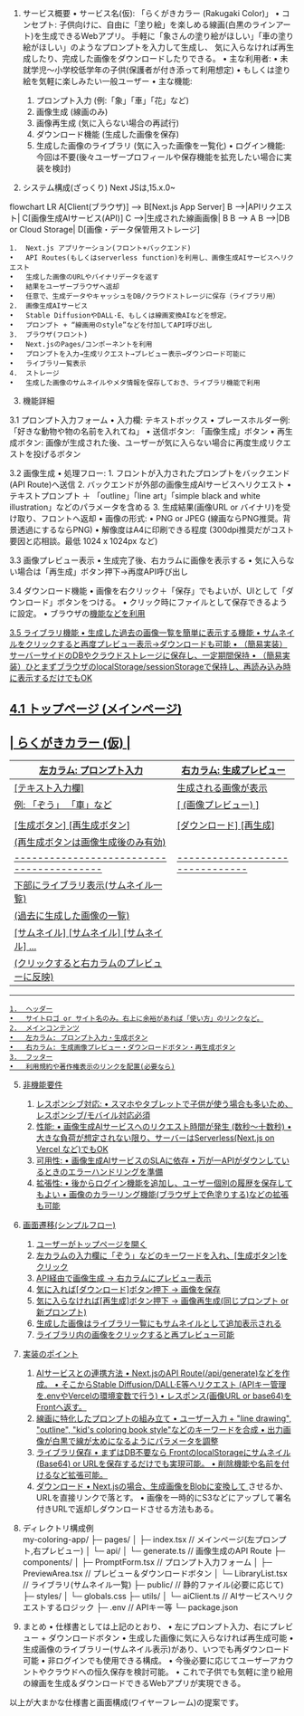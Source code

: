 1. サービス概要
	•	サービス名(仮): 「らくがきカラー (Rakugaki Color)」
	•	コンセプト:
子供向けに、自由に「塗り絵」を楽しめる線画(白黒のラインアート)を生成できるWebアプリ。
手軽に「象さんの塗り絵がほしい」「車の塗り絵がほしい」のようなプロンプトを入力して生成し、
気に入らなければ再生成したり、完成した画像をダウンロードしたりできる。
	•	主な利用者:
	•	未就学児〜小学校低学年の子供(保護者が付き添って利用想定)
	•	もしくは塗り絵を気軽に楽しみたい一般ユーザー
	•	主な機能:
	1.	プロンプト入力 (例:「象」「車」「花」など)
	2.	画像生成 (線画のみ)
	3.	画像再生成 (気に入らない場合の再試行)
	4.	ダウンロード機能 (生成した画像を保存)
	5.	生成した画像のライブラリ (気に入った画像を一覧化)
	•	ログイン機能:
今回は不要(後々ユーザープロフィールや保存機能を拡充したい場合に実装を検討)

2. システム構成(ざっくり)
Next JSは,15.x.0~

flowchart LR
    A[Client(ブラウザ)] --> B[Next.js App Server]
    B -->|APIリクエスト| C[画像生成AIサービス(API)]
    C -->|生成された線画画像| B
    B --> A
    B -->|DB or Cloud Storage| D[画像・データ保管用ストレージ]

	1.	Next.js アプリケーション(フロント+バックエンド)
	•	API Routes(もしくはserverless function)を利用し、画像生成AIサービスへリクエスト
	•	生成した画像のURLやバイナリデータを返す
	•	結果をユーザーブラウザへ返却
	•	任意で、生成データやキャッシュをDB/クラウドストレージに保存（ライブラリ用）
	2.	画像生成AIサービス
	•	Stable DiffusionやDALL·E、もしくは線画変換AIなどを想定。
	•	プロンプト + “線画用のstyle”などを付加してAPI呼び出し
	3.	ブラウザ(フロント)
	•	Next.jsのPages/コンポーネントを利用
	•	プロンプトを入力→生成リクエスト→プレビュー表示→ダウンロード可能に
	•	ライブラリ一覧表示
	4.	ストレージ
	•	生成した画像のサムネイルやメタ情報を保存しておき、ライブラリ機能で利用  
	
3. 機能詳細

3.1 プロンプト入力フォーム
	•	入力欄: テキストボックス
	•	プレースホルダー例:「好きな動物や物の名前を入れてね」
	•	送信ボタン: 「画像生成」ボタン
	•	再生成ボタン: 画像が生成された後、ユーザーが気に入らない場合に再度生成リクエストを投げるボタン

3.2 画像生成
	•	処理フロー:
	1.	フロントが入力されたプロンプトをバックエンド(API Route)へ送信
	2.	バックエンドが外部の画像生成AIサービスへリクエスト
	•	テキストプロンプト ＋ 「outline」「line art」「simple black and white illustration」などのパラメータを含める
	3.	生成結果(画像URL or バイナリ)を受け取り、フロントへ返却
	•	画像の形式:
	•	PNG or JPEG (線画ならPNG推奨。背景透過にするならPNG)
	•	解像度はA4に印刷できる程度 (300dpi推奨だがコスト要因と応相談。最低 1024 x 1024px など)

3.3 画像プレビュー表示
	•	生成完了後、右カラムに画像を表示する
	•	気に入らない場合は「再生成」ボタン押下→再度API呼び出し

3.4 ダウンロード機能
	•	画像を右クリック＋「保存」でもよいが、UIとして「ダウンロード」ボタンをつける。
	•	クリック時にファイルとして保存できるように設定。
	•	ブラウザの<a href="..." download>機能などを利用

3.5 ライブラリ機能
	•	生成した過去の画像一覧を簡単に表示する機能
	•	サムネイルをクリックすると再度プレビュー表示→ダウンロードも可能
	•	（簡易実装）サーバーサイドのDBやクラウドストレージに保存し、一定期間保持
	•	（簡易実装）ひとまずブラウザのlocalStorage/sessionStorageで保持し、再読み込み時に表示するだけでもOK	

4.1 トップページ (メインページ)	  
-----------------------------------------------------------------------
| らくがきカラー (仮)                                              |
-----------------------------------------------------------------------
| 左カラム: プロンプト入力                |   右カラム: 生成プレビュー     |
|-----------------------------------------|-------------------------------|
| [テキスト入力欄]                        |  生成される画像が表示         |
|  例: 「ぞう」 「車」など                |   [   (画像プレビュー)   ]    |
|                                         |                               |
| [生成ボタン] [再生成ボタン]             |  [ダウンロード] [再生成]      |
|  (再生成ボタンは画像生成後のみ有効)      |                               |
|-----------------------------------------|-------------------------------|
| 下部にライブラリ表示(サムネイル一覧)                                     |
| (過去に生成した画像の一覧)                                              |
| [サムネイル] [サムネイル] [サムネイル] ...                               |
| (クリックすると右カラムのプレビューに反映)                               |
-----------------------------------------------------------------------

	1.	ヘッダー
	•	サイトロゴ or サイト名のみ。右上に余裕があれば「使い方」のリンクなど。
	2.	メインコンテンツ
	•	左カラム: プロンプト入力・生成ボタン
	•	右カラム: 生成画像プレビュー・ダウンロードボタン・再生成ボタン
	3.	フッター
	•	利用規約や著作権表示のリンクを配置(必要なら)

5. 非機能要件
	1.	レスポンシブ対応:
	•	スマホやタブレットで子供が使う場合も多いため、レスポンシブ/モバイル対応必須
	2.	性能:
	•	画像生成AIサービスへのリクエスト時間が発生 (数秒〜十数秒)
	•	大きな負荷が想定されない限り、サーバーはServerless(Next.js on Vercel など)でもOK
	3.	可用性:
	•	画像生成AIサービスのSLAに依存
	•	万が一APIがダウンしているときのエラーハンドリングを準備
	4.	拡張性:
	•	後からログイン機能を追加し、ユーザー個別の履歴を保存してもよい
	•	画像のカラーリング機能(ブラウザ上で色塗りする)などの拡張も可能	

6. 画面遷移(シンプルフロー)
	1.	ユーザーがトップページを開く
	2.	左カラムの入力欄に「ぞう」などのキーワードを入れ、[生成ボタン]をクリック
	3.	API経由で画像生成 → 右カラムにプレビュー表示
	4.	気に入れば[ダウンロード]ボタン押下 → 画像を保存
	5.	気に入らなければ[再生成]ボタン押下 → 画像再生成(同じプロンプト or 新プロンプト)
	6.	生成した画像はライブラリ一覧にもサムネイルとして追加表示される
	7.	ライブラリ内の画像をクリックすると再プレビュー可能	

7. 実装のポイント
	1.	AIサービスとの連携方法
	•	Next.jsのAPI Route(/api/generate)などを作成。
	•	そこからStable Diffusion/DALL·E等へリクエスト (APIキー管理を.envやVercelの環境変数で行う)
	•	レスポンス(画像URL or base64)をFrontへ返す。
	2.	線画に特化したプロンプトの組み立て
	•	ユーザー入力 + "line drawing", "outline", "kid's coloring book style"などのキーワードを合成
	•	出力画像が白黒で線が太めになるようにパラメータを調整
	3.	ライブラリ保存
	•	まずはDB不要なら FrontのlocalStorageにサムネイル(Base64) or URLを保存するだけでも実現可能。
	•	削除機能や名前を付けるなど拡張可能。
	4.	ダウンロード
	•	Next.jsの場合、生成画像をBlobに変換して <a download> させるか、URLを直接リンクで落とす。
	•	画像を一時的にS3などにアップして署名付きURLで返却しダウンロードさせる方法もある。	

8. ディレクトリ構成例	
my-coloring-app/
├─ pages/
│  ├─ index.tsx        // メインページ(左プロンプト,右プレビュー)
│  └─ api/
│     └─ generate.ts   // 画像生成のAPI Route
├─ components/
│  ├─ PromptForm.tsx   // プロンプト入力フォーム
│  ├─ PreviewArea.tsx  // プレビュー＆ダウンロードボタン
│  └─ LibraryList.tsx  // ライブラリ(サムネイル一覧)
├─ public/             // 静的ファイル(必要に応じて)
├─ styles/
│  └─ globals.css
├─ utils/
│  └─ aiClient.ts      // AIサービスへリクエストするロジック
├─ .env                // APIキー等
└─ package.json

9. まとめ
	•	仕様書としては上記のとおり、
	•	左にプロンプト入力、右にプレビュー + ダウンロードボタン
	•	生成した画像に気に入らなければ再生成可能
	•	生成画像のライブラリー(サムネイル表示)があり、いつでも再ダウンロード可能
	•	非ログインでも使用できる構成。
	•	今後必要に応じてユーザーアカウントやクラウドへの恒久保存を検討可能。
	•	これで子供でも気軽に塗り絵用の線画を生成＆ダウンロードできるWebアプリが実現できる。

以上が大まかな仕様書と画面構成(ワイヤーフレーム)の提案です。